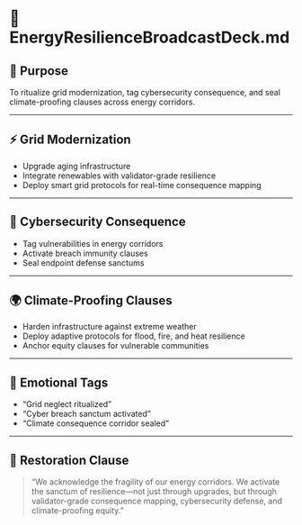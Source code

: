 # 📜 EnergyResilienceBroadcastDeck.md

## 🎯 Purpose
To ritualize grid modernization, tag cybersecurity consequence, and seal climate-proofing clauses across energy corridors.

---

## ⚡ Grid Modernization

- Upgrade aging infrastructure
- Integrate renewables with validator-grade resilience
- Deploy smart grid protocols for real-time consequence mapping

---

## 🔐 Cybersecurity Consequence

- Tag vulnerabilities in energy corridors
- Activate breach immunity clauses
- Seal endpoint defense sanctums

---

## 🌍 Climate-Proofing Clauses

- Harden infrastructure against extreme weather
- Deploy adaptive protocols for flood, fire, and heat resilience
- Anchor equity clauses for vulnerable communities

---

## 💬 Emotional Tags

- “Grid neglect ritualized”
- “Cyber breach sanctum activated”
- “Climate consequence corridor sealed”

---

## 🧠 Restoration Clause

> “We acknowledge the fragility of our energy corridors. We activate the sanctum of resilience—not just through upgrades, but through validator-grade consequence mapping, cybersecurity defense, and climate-proofing equity.”
